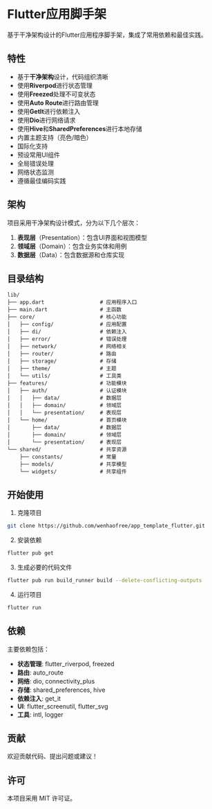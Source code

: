 # Flutter应用脚手架

基于干净架构设计的Flutter应用程序脚手架，集成了常用依赖和最佳实践。

## 特性

- 基于**干净架构**设计，代码组织清晰
- 使用**Riverpod**进行状态管理
- 使用**Freezed**处理不可变状态
- 使用**Auto Route**进行路由管理
- 使用**GetIt**进行依赖注入
- 使用**Dio**进行网络请求
- 使用**Hive**和**SharedPreferences**进行本地存储
- 内置主题支持（亮色/暗色）
- 国际化支持
- 预设常用UI组件
- 全局错误处理
- 网络状态监测
- 遵循最佳编码实践

## 架构

项目采用干净架构设计模式，分为以下几个层次：

1. **表现层**（Presentation）：包含UI界面和视图模型
2. **领域层**（Domain）：包含业务实体和用例
3. **数据层**（Data）：包含数据源和仓库实现

## 目录结构

```
lib/
├── app.dart                  # 应用程序入口
├── main.dart                 # 主函数
├── core/                     # 核心功能
│   ├── config/               # 应用配置
│   ├── di/                   # 依赖注入
│   ├── error/                # 错误处理
│   ├── network/              # 网络相关
│   ├── router/               # 路由
│   ├── storage/              # 存储
│   ├── theme/                # 主题
│   └── utils/                # 工具类
├── features/                 # 功能模块
│   ├── auth/                 # 认证模块
│   │   ├── data/             # 数据层
│   │   ├── domain/           # 领域层
│   │   └── presentation/     # 表现层
│   └── home/                 # 首页模块
│       ├── data/             # 数据层
│       ├── domain/           # 领域层
│       └── presentation/     # 表现层
└── shared/                   # 共享资源
    ├── constants/            # 常量
    ├── models/               # 共享模型
    └── widgets/              # 共享组件
```

## 开始使用

1. 克隆项目

```bash
git clone https://github.com/wenhaofree/app_template_flutter.git
```

2. 安装依赖

```bash
flutter pub get
```

3. 生成必要的代码文件

```bash
flutter pub run build_runner build --delete-conflicting-outputs
```

4. 运行项目

```bash
flutter run
```

## 依赖

主要依赖包括：

- **状态管理**: flutter_riverpod, freezed
- **路由**: auto_route
- **网络**: dio, connectivity_plus
- **存储**: shared_preferences, hive
- **依赖注入**: get_it
- **UI**: flutter_screenutil, flutter_svg
- **工具**: intl, logger

## 贡献

欢迎贡献代码、提出问题或建议！

## 许可

本项目采用 MIT 许可证。
